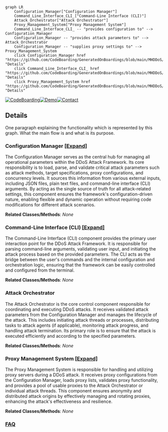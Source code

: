 ```mermaid
graph LR
    Configuration_Manager["Configuration Manager"]
    Command_Line_Interface_CLI_["Command-Line Interface (CLI)"]
    Attack_Orchestrator["Attack Orchestrator"]
    Proxy_Management_System["Proxy Management System"]
    Command_Line_Interface_CLI_ -- "provides configuration to" --> Configuration_Manager
    Configuration_Manager -- "provides attack parameters to" --> Attack_Orchestrator
    Configuration_Manager -- "supplies proxy settings to" --> Proxy_Management_System
    click Configuration_Manager href "https://github.com/CodeBoarding/GeneratedOnBoardings/blob/main/MHDDoS/Configuration_Manager.md" "Details"
    click Command_Line_Interface_CLI_ href "https://github.com/CodeBoarding/GeneratedOnBoardings/blob/main/MHDDoS/Command_Line_Interface_CLI_.md" "Details"
    click Proxy_Management_System href "https://github.com/CodeBoarding/GeneratedOnBoardings/blob/main/MHDDoS/Proxy_Management_System.md" "Details"
```

[![CodeBoarding](https://img.shields.io/badge/Generated%20by-CodeBoarding-9cf?style=flat-square)](https://github.com/CodeBoarding/GeneratedOnBoardings)[![Demo](https://img.shields.io/badge/Try%20our-Demo-blue?style=flat-square)](https://www.codeboarding.org/demo)[![Contact](https://img.shields.io/badge/Contact%20us%20-%20contact@codeboarding.org-lightgrey?style=flat-square)](mailto:contact@codeboarding.org)

## Details

One paragraph explaining the functionality which is represented by this graph. What the main flow is and what is its purpose.

### Configuration Manager [[Expand]](./Configuration_Manager.md)
The Configuration Manager serves as the central hub for managing all operational parameters within the DDoS Attack Framework. Its core responsibility is to load, parse, and validate critical attack parameters such as attack methods, target specifications, proxy configurations, and concurrency levels. It sources this information from various external inputs, including JSON files, plain text files, and command-line interface (CLI) arguments. By acting as the single source of truth for all attack-related settings, this component ensures the framework's configuration-driven nature, enabling flexible and dynamic operation without requiring code modifications for different attack scenarios.


**Related Classes/Methods**: _None_

### Command-Line Interface (CLI) [[Expand]](./Command_Line_Interface_CLI_.md)
The Command-Line Interface (CLI) component provides the primary user interaction point for the DDoS Attack Framework. It is responsible for parsing command-line arguments, validating user input, and initiating the attack process based on the provided parameters. The CLI acts as the bridge between the user's commands and the internal configuration and orchestration logic, ensuring that the framework can be easily controlled and configured from the terminal.


**Related Classes/Methods**: _None_

### Attack Orchestrator
The Attack Orchestrator is the core control component responsible for coordinating and executing DDoS attacks. It receives validated attack parameters from the Configuration Manager and manages the lifecycle of the attack. This includes initiating attack threads or processes, distributing tasks to attack agents (if applicable), monitoring attack progress, and handling attack termination. Its primary role is to ensure that the attack is executed efficiently and according to the specified parameters.


**Related Classes/Methods**: _None_

### Proxy Management System [[Expand]](./Proxy_Management_System.md)
The Proxy Management System is responsible for handling and utilizing proxy servers during a DDoS attack. It receives proxy configurations from the Configuration Manager, loads proxy lists, validates proxy functionality, and provides a pool of usable proxies to the Attack Orchestrator or individual attack threads. This component ensures anonymity and distributed attack origins by effectively managing and rotating proxies, enhancing the attack's effectiveness and resilience.


**Related Classes/Methods**: _None_



### [FAQ](https://github.com/CodeBoarding/GeneratedOnBoardings/tree/main?tab=readme-ov-file#faq)